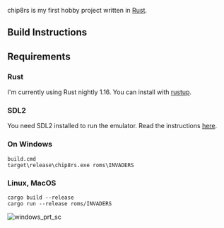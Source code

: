 chip8rs is my first hobby project written in [Rust](https://www.rust-lang.org).

Build Instructions
------------------

## Requirements

### Rust

I'm currently using Rust nightly 1.16. You can install with [rustup](https://www.rustup.rs/).

### SDL2

You need SDL2 installed to run the emulator. Read the instructions [here](https://github.com/AngryLawyer/rust-sdl2#sdl20-development-libraries).

### On Windows

```
build.cmd
target\release\chip8rs.exe roms\INVADERS
```

### Linux, MacOS

```
cargo build --release
cargo run --release roms/INVADERS
```

![windows_prt_sc](https://dl.dropboxusercontent.com/u/51598192/windows_prt_sc.png)